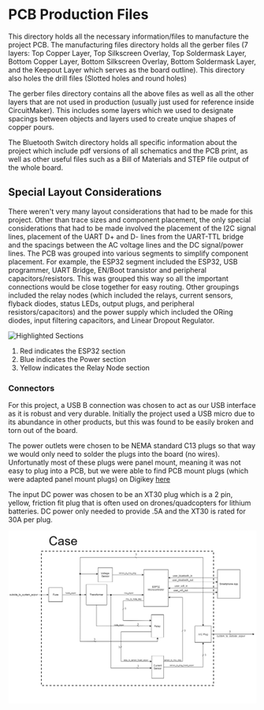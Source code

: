 # PCB Production Files

This directory holds all the necessary information/files to manufacture the project
PCB. The manufacturing files directory holds all the gerber files (7 layers: Top Copper Layer, 
Top Silkscreen Overlay, Top Soldermask Layer, Bottom Copper Layer, Bottom Silkscreen 
Overlay, Bottom Soldermask Layer, and the Keepout Layer which serves as the board outline).
This directory also holes the drill files (Slotted holes and round holes)


The gerber files directory contains all the above files as well as all the other layers
that are not used in production (usually just used for reference inside CircuitMaker). This
includes some layers which we used to designate spacings between objects and layers used
to create unqiue shapes of copper pours. 

The Bluetooth Switch directory holds all specific information about the project which
include pdf versions of all schematics and the PCB print, as well as other useful files 
such as a Bill of Materials and STEP file output of the whole board. 

## Special Layout Considerations

There weren't very many layout considerations that had to be made for this project. 
Other than trace sizes and component placement, the only special considerations that had
to be made involved the placement of the I2C signal lines, placement of the UART D+ and D-
lines from the UART-TTL bridge and the spacings between the AC voltage lines and the DC 
signal/power lines. The PCB was grouped into various segments to simplify component placement.
For example, the ESP32 segment included the ESP32, USB programmer, UART Bridge, EN/Boot
transistor and peripheral capacitors/resistors. This was grouped this way so all the 
important connections would be close together for easy routing. Other groupings
included the relay nodes (which included the relays, current sensors, flyback diodes, 
status LEDs, output plugs, and peripheral resistors/capacitors) and the power supply
which included the ORing diodes, input filtering capacitors, and Linear Dropout Regulator. 

  
![Highlighted Sections](https://github.com/Jbruslind/ECE341_Blue-1-/blob/master/Block%20Diagram/Top_View_PCB_highlights.png)

1. Red indicates the ESP32 section
2. Blue indicates the Power section
3. Yellow indicates the Relay Node section

### Connectors
For this project, a USB B connection was chosen to act as our USB interface as it is 
robust and very durable. Initially the project used a USB micro due to its abundance
in other products, but this was found to be easily broken and torn out of the board. 

The power outlets were chosen to be NEMA standard C13 plugs so that way we would only 
need to solder the plugs into the board (no wires). Unfortunatly most of these plugs
were panel mount, meaning it was not easy to plug into a PCB, but we were able to find 
PCB mount plugs (which were adapted panel mount plugs) on Digikey [here](https://www.digikey.com/product-detail/en/qualtek/739W-X2-32-A/Q1211-ND/8681866)

The input DC power was chosen to be an XT30 plug which is a 2 pin, yellow, friction fit 
plug that is often used on drones/quadcopters for lithium batteries. DC power only needed
to provide .5A and the XT30 is rated for 30A per plug.  

![Block Diagram connections](https://github.com/Jbruslind/ECE341_Blue-1-/blob/master/Block%20Diagram/HighLevelBlockDiagramV3.png)

